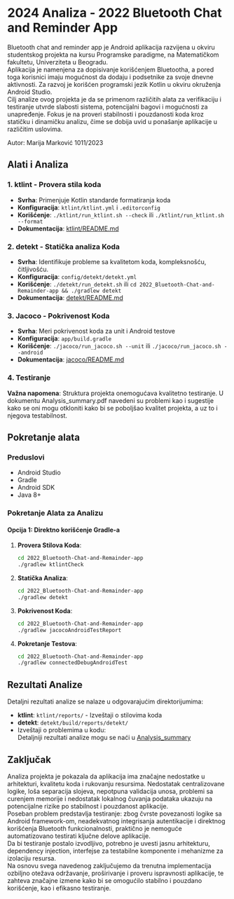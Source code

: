 # 2024 Analiza - 2022 Bluetooth Chat and Reminder App

Bluetooth chat and reminder app je Android aplikacija razvijena u okviru studentskog projekta na kursu Programske paradigme, na Matematičkom fakultetu, Univerziteta u Beogradu.  
Aplikacija je namenjena za dopisivanje korišćenjem Bluetootha, a pored toga korisnici imaju
mogućnost da dodaju i podsetnike za svoje dnevne aktivnosti. Za razvoj je korišćen programski jezik Kotlin u okviru okruženja Android Studio.  
Cilj analize ovog projekta je da se primenom različitih alata za verifikaciju i testiranje utvrde slabosti sistema, potencijalni bagovi i mogućnosti za unapređenje. Fokus je na proveri stabilnosti i pouzdanosti koda kroz statičku i dinamičku analizu, čime se dobija uvid u ponašanje aplikacije u različitim uslovima.

Autor: Marija Marković 1011/2023

## Alati i Analiza

### 1. ktlint - Provera stila koda
- **Svrha**: Primenjuje Kotlin standarde formatiranja koda
- **Konfiguracija**: `ktlint/ktlint.yml` i `.editorconfig`
- **Korišćenje**: 
  `./ktlint/run_ktlint.sh --check` ili `./ktlint/run_ktlint.sh --format`
- **Dokumentacija**: [ktlint/README.md](ktlint/README.md)

### 2. detekt - Statička analiza Koda
- **Svrha**: Identifikuje probleme sa kvalitetom
koda, kompleksnošću, čitljivošću.
- **Konfiguracija**: `config/detekt/detekt.yml`
- **Korišćenje**: 
   `./detekt/run_detekt.sh` ili `cd 2022_Bluetooth-Chat-and-Remainder-app && ./gradlew detekt`
- **Dokumentacija**: [detekt/README.md](detekt/README.md)

### 3. Jacoco - Pokrivenost Koda
- **Svrha**: Meri pokrivenost koda za unit i Android testove
- **Konfiguracija**: `app/build.gradle`
- **Korišćenje**: 
  `./jacoco/run_jacoco.sh --unit` ili `./jacoco/run_jacoco.sh --android`
- **Dokumentacija**: [jacoco/README.md](jacoco/README.md)

### 4. Testiranje
**Važna napomena**: Struktura projekta onemogućava kvalitetno testiranje. U dokumentu Analysis_summary.pdf navedeni su problemi kao i sugestije kako se oni mogu otkloniti kako bi se poboljšao kvalitet projekta, a uz to i njegova testabilnost.

## Pokretanje alata

### Preduslovi
- Android Studio
- Gradle
- Android SDK
- Java 8+

### Pokretanje Alata za Analizu

#### Opcija 1: Direktno korišćenje Gradle-a
1. **Provera Stilova Koda**:
   ```bash
   cd 2022_Bluetooth-Chat-and-Remainder-app
   ./gradlew ktlintCheck
   ```

2. **Statička Analiza**:
   ```bash
   cd 2022_Bluetooth-Chat-and-Remainder-app
   ./gradlew detekt
   ```

3. **Pokrivenost Koda**:
   ```bash
   cd 2022_Bluetooth-Chat-and-Remainder-app
   ./gradlew jacocoAndroidTestReport
   ```

4. **Pokretanje Testova**:
   ```bash
   cd 2022_Bluetooth-Chat-and-Remainder-app
   ./gradlew connectedDebugAndroidTest
   ```

## Rezultati Analize

Detaljni rezultati analize se nalaze u odgovarajućim direktorijumima:
- **ktlint**: `ktlint/reports/` - Izveštaji o stilovima koda
- **detekt**: `detekt/build/reports/detekt/` 
- Izveštaji o problemima u kodu:  
Detaljniji rezultati analize mogu se naći u [Analysis_summary](Analysis_summary.pdf)


## Zaključak

Analiza projekta je pokazala da aplikacija ima značajne nedostatke u arhitekturi, kvalitetu koda i rukovanju resursima. Nedostatak centralizovane logike, loša separacija slojeva, nepotpuna validacija unosa, problemi sa curenjem memorije i nedostatak lokalnog čuvanja
podataka ukazuju na potencijalne rizike po stabilnost i pouzdanost aplikacije.  
Poseban problem predstavlja testiranje: zbog čvrste povezanosti logike sa Android framework-om, neadekvatnog integrisanja autentikacije i direktnog korišćenja Bluetooth funkcionalnosti,
praktično je nemoguće automatizovano testirati ključne delove aplikacije.  
Da bi testiranje postalo izvodljivo, potrebno je uvesti jasnu arhitekturu, dependency injection, interfejse za testabilne komponente i mehanizme za izolaciju resursa.  
Na osnovu svega navedenog zaključujemo da trenutna implementacija ozbiljno otežava održavanje, proširivanje i proveru ispravnosti aplikacije, te zahteva značajne izmene kako bi se omogućilo stabilno i pouzdano korišćenje, kao i efikasno testiranje.
